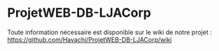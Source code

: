 # ProjetWEB-DB-LJACorp
Toute information nécessaire est disponible sur le wiki de notre projet :
https://github.com/Havachi/ProjetWEB-DB-LJACorp/wiki
